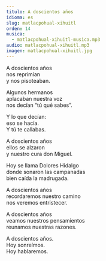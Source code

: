 ```yaml
---
titulo: A doscientos años
idioma: es
slug: matlacpohual-xihuitl
orden: 14
musica: 
  - matlacpohual-xihuitl-musica.mp3
audio: matlacpohual-xihuitl.mp3
imagen: matlacpohual-xihuitl.jpg
---
```


A doscientos años<br>
nos reprimían<br>
y nos pisoteaban.<br>

Algunos hermanos<br>
aplacaban nuestra voz<br>
nos decían “tú qué sabes”.<br>

Y lo que decían:<br>
eso se hacía.<br>
Y tú te callabas.<br>

A doscientos años<br>
ellos se alzaron<br>
y nuestro cura don Miguel.<br>

Hoy se llama Dolores Hidalgo<br>
donde sonaron las campanadas<br>
bien caída la madrugada.<br>

A doscientos años<br>
recordaremos nuestro camino<br>
nos veremos entristecer.<br>

A doscientos años<br>
veamos nuestros pensamientos<br>
reunamos nuestras razones.<br>

A doscientos años.<br>
Hoy sonreímos.<br>
Hoy hablaremos.<br>
